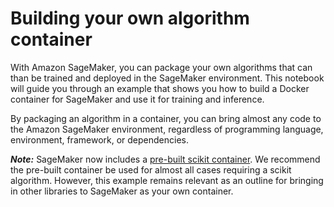 # Building your own algorithm container

With Amazon SageMaker, you can package your own algorithms that can than be trained and deployed in the SageMaker environment. This notebook will guide you through an example that shows you how to build a Docker container for SageMaker and use it for training and inference.

By packaging an algorithm in a container, you can bring almost any code to the Amazon SageMaker environment, regardless of programming language, environment, framework, or dependencies. 

_**Note:**_ SageMaker now includes a [pre-built scikit container](https://github.com/aws/amazon-sagemaker-examples/blob/main/sagemaker-python-sdk/scikit_learn_iris/scikit_learn_estimator_example_with_batch_transform.ipynb).  We recommend the pre-built container be used for almost all cases requiring a scikit algorithm.  However, this example remains relevant as an outline for bringing in other libraries to SageMaker as your own container.
